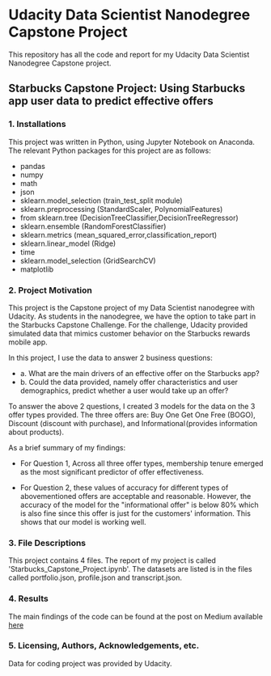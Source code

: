 # Udacity Data Scientist Nanodegree Capstone Project

This repository has all the code and report for my Udacity Data Scientist Nanodegree Capstone project.

## Starbucks Capstone Project: Using Starbucks app user data to predict effective offers

### 1. Installations
This project was written in Python, using Jupyter Notebook on Anaconda. The relevant Python packages for this project are as follows:

- pandas
- numpy
- math
- json
- sklearn.model_selection (train_test_split module)
- sklearn.preprocessing (StandardScaler, PolynomialFeatures)
- from sklearn.tree (DecisionTreeClassifier,DecisionTreeRegressor)
- sklearn.ensemble (RandomForestClassifier)
- sklearn.metrics (mean_squared_error,classification_report)
- sklearn.linear_model (Ridge)
- time
- sklearn.model_selection (GridSearchCV)
- matplotlib

### 2. Project Motivation
This project is the Capstone project of my Data Scientist nanodegree with Udacity. As students in the nanodegree, we have the option to take part in the Starbucks Capstone Challenge.
For the challenge, Udacity provided simulated data that mimics customer behavior on the Starbucks rewards mobile app.

In this project, I use the data to answer 2 business questions:

  - a. What are the main drivers of an effective offer on the Starbucks app?
  - b. Could the data provided, namely offer characteristics and user demographics, predict whether a user would take up an offer?

To answer the above 2 questions, I created 3 models for the data on the 3 offer types provided. The three offers are: Buy One Get One Free (BOGO), Discount (discount with purchase), and Informational (provides information about products).

As a brief summary of my findings:
- For Question 1, Across all three offer types, membership tenure emerged as the most significant predictor of offer effectiveness.

- For Question 2, these values of accuracy for different types of abovementioned offers are acceptable and reasonable. However, the accuracy of the model for the "informational offer" is below 80% which is also fine since this offer is just for the customers' information. This shows that our model is working well.

### 3. File Descriptions
This project contains 4 files. The report of my project is called 'Starbucks_Capstone_Project.ipynb'. 
The datasets are listed is in the files called portfolio.json, profile.json and transcript.json. 

### 4. Results <a name="results"></a>
The main findings of the code can be found at the post on Medium available [here](https://medium.com/@farhadabbasiamiri/using-starbucks-app-user-data-to-predict-effective-offers-e9d17e3abc1d)

### 5. Licensing, Authors, Acknowledgements, etc.

Data for coding project was provided by Udacity.
